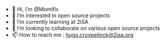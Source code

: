 - 👋 Hi, I’m @Momifix
- 👀 I’m interested in open source projects
- 🌱 I’m currently learning at 2iSA
- 💞️ I’m looking to collaborate on various open source projects
- 📫 How to reach me : hugo.cruypelinck@2isa.org

<!---
Momifix/Momifix is a ✨ special ✨ repository because its `README.md` (this file) appears on your GitHub profile.
You can click the Preview link to take a look at your changes.
--->
